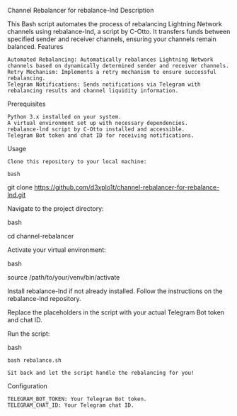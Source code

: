 Channel Rebalancer for rebalance-lnd
Description

This Bash script automates the process of rebalancing Lightning Network channels using rebalance-lnd, a script by C-Otto. It transfers funds between specified sender and receiver channels, ensuring your channels remain balanced.
Features

    Automated Rebalancing: Automatically rebalances Lightning Network channels based on dynamically determined sender and receiver channels.
    Retry Mechanism: Implements a retry mechanism to ensure successful rebalancing.
    Telegram Notifications: Sends notifications via Telegram with rebalancing results and channel liquidity information.

Prerequisites

    Python 3.x installed on your system.
    A virtual environment set up with necessary dependencies.
    rebalance-lnd script by C-Otto installed and accessible.
    Telegram Bot token and chat ID for receiving notifications.

Usage

    Clone this repository to your local machine:

    bash

git clone https://github.com/d3xplo1t/channel-rebalancer-for-rebalance-lnd.git

Navigate to the project directory:

bash

cd channel-rebalancer

Activate your virtual environment:

bash

source /path/to/your/venv/bin/activate

Install rebalance-lnd if not already installed. Follow the instructions on the rebalance-lnd repository.

Replace the placeholders in the script with your actual Telegram Bot token and chat ID.

Run the script:

bash

    bash rebalance.sh

    Sit back and let the script handle the rebalancing for you!

Configuration

    TELEGRAM_BOT_TOKEN: Your Telegram Bot token.
    TELEGRAM_CHAT_ID: Your Telegram chat ID.

